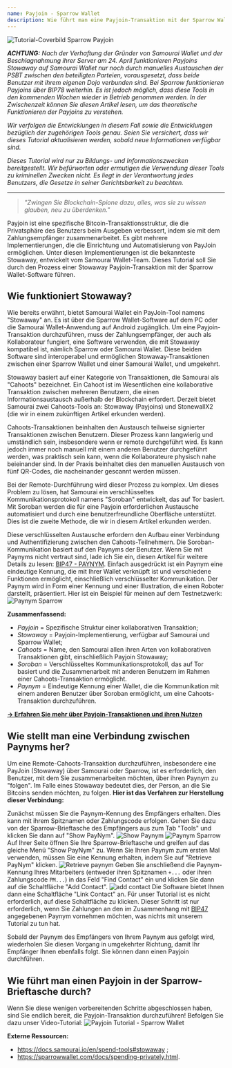 ```yaml
---
name: Payjoin - Sparrow Wallet
description: Wie führt man eine Payjoin-Transaktion mit der Sparrow Wallet durch?
---
```

![Tutorial-Coverbild Sparrow Payjoin](assets/cover.webp)

_**ACHTUNG:** Nach der Verhaftung der Gründer von Samourai Wallet und der Beschlagnahmung ihrer Server am 24. April funktionieren Payjoins Stowaway auf Samourai Wallet nur noch durch manuelles Austauschen der PSBT zwischen den beteiligten Parteien, vorausgesetzt, dass beide Benutzer mit ihrem eigenen Dojo verbunden sind. Bei Sparrow funktionieren Payjoins über BIP78 weiterhin. Es ist jedoch möglich, dass diese Tools in den kommenden Wochen wieder in Betrieb genommen werden. In der Zwischenzeit können Sie diesen Artikel lesen, um das theoretische Funktionieren der Payjoins zu verstehen._

_Wir verfolgen die Entwicklungen in diesem Fall sowie die Entwicklungen bezüglich der zugehörigen Tools genau. Seien Sie versichert, dass wir dieses Tutorial aktualisieren werden, sobald neue Informationen verfügbar sind._

_Dieses Tutorial wird nur zu Bildungs- und Informationszwecken bereitgestellt. Wir befürworten oder ermutigen die Verwendung dieser Tools zu kriminellen Zwecken nicht. Es liegt in der Verantwortung jedes Benutzers, die Gesetze in seiner Gerichtsbarkeit zu beachten._

---

> *"Zwingen Sie Blockchain-Spione dazu, alles, was sie zu wissen glauben, neu zu überdenken."*

Payjoin ist eine spezifische Bitcoin-Transaktionsstruktur, die die Privatsphäre des Benutzers beim Ausgeben verbessert, indem sie mit dem Zahlungsempfänger zusammenarbeitet. Es gibt mehrere Implementierungen, die die Einrichtung und Automatisierung von PayJoin ermöglichen. Unter diesen Implementierungen ist die bekannteste Stowaway, entwickelt vom Samourai Wallet-Team. Dieses Tutorial soll Sie durch den Prozess einer Stowaway Payjoin-Transaktion mit der Sparrow Wallet-Software führen.

## Wie funktioniert Stowaway?

Wie bereits erwähnt, bietet Samourai Wallet ein PayJoin-Tool namens "Stowaway" an. Es ist über die Sparrow Wallet-Software auf dem PC oder die Samourai Wallet-Anwendung auf Android zugänglich. Um eine Payjoin-Transaktion durchzuführen, muss der Zahlungsempfänger, der auch als Kollaborateur fungiert, eine Software verwenden, die mit Stowaway kompatibel ist, nämlich Sparrow oder Samourai Wallet. Diese beiden Software sind interoperabel und ermöglichen Stowaway-Transaktionen zwischen einer Sparrow Wallet und einer Samourai Wallet, und umgekehrt.

Stowaway basiert auf einer Kategorie von Transaktionen, die Samourai als "Cahoots" bezeichnet. Ein Cahoot ist im Wesentlichen eine kollaborative Transaktion zwischen mehreren Benutzern, die einen Informationsaustausch außerhalb der Blockchain erfordert. Derzeit bietet Samourai zwei Cahoots-Tools an: Stowaway (Payjoins) und StonewallX2 (die wir in einem zukünftigen Artikel erkunden werden).

Cahoots-Transaktionen beinhalten den Austausch teilweise signierter Transaktionen zwischen Benutzern. Dieser Prozess kann langwierig und umständlich sein, insbesondere wenn er remote durchgeführt wird. Es kann jedoch immer noch manuell mit einem anderen Benutzer durchgeführt werden, was praktisch sein kann, wenn die Kollaborateure physisch nahe beieinander sind. In der Praxis beinhaltet dies den manuellen Austausch von fünf QR-Codes, die nacheinander gescannt werden müssen.

Bei der Remote-Durchführung wird dieser Prozess zu komplex. Um dieses Problem zu lösen, hat Samourai ein verschlüsseltes Kommunikationsprotokoll namens "Soroban" entwickelt, das auf Tor basiert. Mit Soroban werden die für eine Payjoin erforderlichen Austausche automatisiert und durch eine benutzerfreundliche Oberfläche unterstützt. Dies ist die zweite Methode, die wir in diesem Artikel erkunden werden.

Diese verschlüsselten Austausche erfordern den Aufbau einer Verbindung und Authentifizierung zwischen den Cahoots-Teilnehmern. Die Soroban-Kommunikation basiert auf den Paynyms der Benutzer. Wenn Sie mit Paynyms nicht vertraut sind, lade ich Sie ein, diesen Artikel für weitere Details zu lesen: [BIP47 - PAYNYM](https://planb.network/tutorials/privacy/paynym-bip47).
Einfach ausgedrückt ist ein Paynym eine eindeutige Kennung, die mit Ihrer Wallet verknüpft ist und verschiedene Funktionen ermöglicht, einschließlich verschlüsselter Kommunikation. Der Paynym wird in Form einer Kennung und einer Illustration, die einen Roboter darstellt, präsentiert. Hier ist ein Beispiel für meinen auf dem Testnetzwerk: ![Paynym Sparrow](assets/de/1.webp)

**Zusammenfassend:**
- *Payjoin* = Spezifische Struktur einer kollaborativen Transaktion;
- *Stowaway* = Payjoin-Implementierung, verfügbar auf Samourai und Sparrow Wallet;
- *Cahoots* = Name, den Samourai allen ihren Arten von kollaborativen Transaktionen gibt, einschließlich Payjoin Stowaway;
- *Soroban* = Verschlüsseltes Kommunikationsprotokoll, das auf Tor basiert und die Zusammenarbeit mit anderen Benutzern im Rahmen einer Cahoots-Transaktion ermöglicht.
- *Paynym* = Eindeutige Kennung einer Wallet, die die Kommunikation mit einem anderen Benutzer über Soroban ermöglicht, um eine Cahoots-Transaktion durchzuführen.

[**-> Erfahren Sie mehr über Payjoin-Transaktionen und ihren Nutzen**](https://planb.network/tutorials/privacy/payjoin)

## Wie stellt man eine Verbindung zwischen Paynyms her?
Um eine Remote-Cahoots-Transaktion durchzuführen, insbesondere eine PayJoin (Stowaway) über Samourai oder Sparrow, ist es erforderlich, den Benutzer, mit dem Sie zusammenarbeiten möchten, über ihren Paynym zu "folgen". Im Falle eines Stowaway bedeutet dies, der Person, an die Sie Bitcoins senden möchten, zu folgen.
**Hier ist das Verfahren zur Herstellung dieser Verbindung:**

Zunächst müssen Sie die Paynym-Kennung des Empfängers erhalten. Dies kann mit ihrem Spitznamen oder Zahlungscode erfolgen. Gehen Sie dazu von der Sparrow-Brieftasche des Empfängers aus zum Tab "Tools" und klicken Sie dann auf "Show PayNym".
![Show Paynym](assets/notext/2.webp)
![Paynym Sparrow](assets/de/1.webp)
Auf Ihrer Seite öffnen Sie Ihre Sparrow-Brieftasche und greifen auf das gleiche Menü "Show PayNym" zu. Wenn Sie Ihren Paynym zum ersten Mal verwenden, müssen Sie eine Kennung erhalten, indem Sie auf "Retrieve PayNym" klicken.
![Retrieve paynym](assets/notext/3.webp)
Geben Sie anschließend die Paynym-Kennung Ihres Mitarbeiters (entweder ihren Spitznamen `+...` oder ihren Zahlungscode `PM...`) in das Feld "Find Contact" ein und klicken Sie dann auf die Schaltfläche "Add Contact".
![add contact](assets/notext/4.webp)
Die Software bietet Ihnen dann eine Schaltfläche "Link Contact" an. Für unser Tutorial ist es nicht erforderlich, auf diese Schaltfläche zu klicken. Dieser Schritt ist nur erforderlich, wenn Sie Zahlungen an den im Zusammenhang mit [BIP47](https://planb.network/tutorials/privacy/paynym-bip47) angegebenen Paynym vornehmen möchten, was nichts mit unserem Tutorial zu tun hat.

Sobald der Paynym des Empfängers von Ihrem Paynym aus gefolgt wird, wiederholen Sie diesen Vorgang in umgekehrter Richtung, damit Ihr Empfänger Ihnen ebenfalls folgt. Sie können dann einen Payjoin durchführen.

## Wie führt man einen Payjoin in der Sparrow-Brieftasche durch?
Wenn Sie diese wenigen vorbereitenden Schritte abgeschlossen haben, sind Sie endlich bereit, die Payjoin-Transaktion durchzuführen! Befolgen Sie dazu unser Video-Tutorial:
![Payjoin Tutorial - Sparrow Wallet](https://youtu.be/ZQxKod3e0Mg)

**Externe Ressourcen:**
- https://docs.samourai.io/en/spend-tools#stowaway ;
- https://sparrowwallet.com/docs/spending-privately.html.

